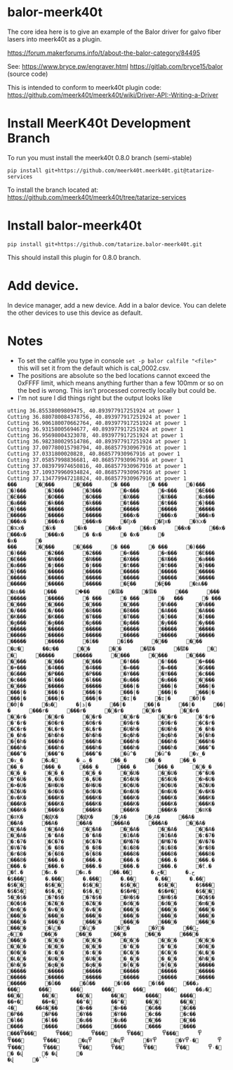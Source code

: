 # balor-meerk40t

The core idea here is to give an example of the Balor driver for galvo fiber lasers into meerk40t as a plugin.

https://forum.makerforums.info/t/about-the-balor-category/84495

See:
https://www.bryce.pw/engraver.html
https://gitlab.com/bryce15/balor (source code)

This is intended to conform to meerk40t plugin code:
https://github.com/meerk40t/meerk40t/wiki/Driver-API:-Writing-a-Driver

# Install MeerK40t Development Branch

To run you must install the meerk40t 0.8.0 branch (semi-stable) 

`pip install git+https://github.com/meerk40t.meerk40t.git@tatarize-services`

To install the branch located at:
https://github.com/meerk40t/meerk40t/tree/tatarize-services

# Install balor-meerk40t

`pip install git+https://github.com/tatarize.balor-meerk40t.git`

This should install this plugin for 0.8.0 branch.

# Add device.

In device manager, add a new device. Add in a balor device. You can delete the other devices to use this device as default.

# Notes
* To set the calfile you type in console `set -p balor calfile "<file>"` this will set it from the default which is cal_0002.csv.
* The positions are absolute so the bed locations cannot exceed the 0xFFFF limit, which means anything further than a few 100mm or so on the bed is wrong. This isn't processed correctly locally but could be.
* I'm not sure I did things right but the output looks like
```
utting 36.85538009809475, 40.893977917251924 at power 1
Cutting 36.880780084378756, 40.893977917251924 at power 1
Cutting 36.906180070662764, 40.893977917251924 at power 1
Cutting 36.93158005694677, 40.893977917251924 at power 1
Cutting 36.95698004323078, 40.893977917251924 at power 1
Cutting 36.982380029514786, 40.893977917251924 at power 1
Cutting 37.007780015798794, 40.868577930967916 at power 1
Cutting 37.0331800020828, 40.868577930967916 at power 1
Cutting 37.05857998836681, 40.868577930967916 at power 1
Cutting 37.083979974650816, 40.868577930967916 at power 1
Cutting 37.109379960934824, 40.868577930967916 at power 1
Cutting 37.134779947218824, 40.868577930967916 at power 1
���      ����      ����      � ���      � ���      �)���      �)���      �3���      �3���      �<���      �<���      �E���      �E���      �O���      �O���      �X���      �X���      �a���      �a���      �k���      �k���      �t���      �t���      �}���      �}���      �����      �����      �����      �����      �����      �����      �����      �����      ���x�      ���x�      ���x�      ���x�      ���x�      ���x�      �Ƞx�      �Ƞx�      �Ҡx�      �Ҡx�      �۠x�      �۠x�      ��x�      ��x�      ��x�      ��x�      ���x�      ���x�      � �x�      � �x�      �
�x�      �
���      ����      ����      � ���      � ���      �)���      �)���      �2���      �2���      �<���      �<���      �E���      �E���      �N���      �N���      �X���      �X���      �a���      �a���      �j���      �j���      �t���      �t���      �}���      �}���      �����      �����      �����      �����      �����      �����      �����      �����      �����      �����      �����      �����      �����      �����      �Ȩ��      �Ȩ��      �Ѩ��      �Ѩ��      �ۨ��      �ۨ��      �䨬�      �䨬�      ���      ���      �����      �����      � ���      � ���      �	���      �	���      ����      ����      ����      ����      �%���      �%���      �/���      �/���      �8���      �8���      �A���      �A���      �K���      �K���      �T���      �T���      �]���      �]���      �g���      �g���      �p���      �p���      �y���      �y���      �����      �����      �����      �����      �����      �����      �����      �����      �����      �����      �����      �����      �����      �����      �ĩ��      �ĩ��      �ͩ��      �ͩ��      �ש��      �ש��      �੏�      �੏�      �驏�      �驏�      �󩏿      �󩏿      �����      �����      ����      ����      ����      ����      ����      ����      �!���      �!���      �+���      �+���      �4���      �4���      �=���      �=���      �G���      �G���      �P���      �P���      �Y���      �Y���      �c���      �c���      �l���      �l���      �u���      �u���      ����      ����      �����      �����      ���|�      ���|�      ���|�      ���|�      ���|�      ���|�      ���|�      ���|�      ���|�      ���|�      ���|�      ���|�      �ɪ|�      �ɪ|�      �Ӫ|�      �Ӫ|�      �ܪ|�      �ܪ|�      ��|�      ��|�      ��|�      ��|�      ���r�      ���r�      ��r�      ��r�      ��r�      ��r�      ��r�      ��r�      ��r�      ��r�      �'�r�      �'�r�      �0�r�      �0�r�      �9�r�      �9�r�      �C�r�      �C�r�      �L�r�      �L�r�      �U�h�      �U�h�      �_�h�      �_�h�      �h�h�      �h�h�      �q�h�      �q�h�      �{�h�      �{�h�      ���h�      ���h�      ���h�      ���h�      ���h�      ���h�      ���h�      ���h�      ���h�      ���h�      ���^�      ���^�      ���^�      ���^�      �ū^�      �ū^�      �ϫ_�      �ϫ_�      �ث_�      �ث_�      ��_�      ��_�      ��_�      ��_�      ���_�      ���_�      ���_�      ���_�      ��_�      ��_�      ��_�      ��_�      ��U�      ��U�      �"�U�      �"�U�      �,�U�      �,�U�      �5�U�      �5�U�      �>�U�      �>�U�      �H�U�      �H�U�      �Q�U�      �Q�U�      �Z�U�      �Z�U�      �d�U�      �d�U�      �m�U�      �m�U�      �v�K�      �v�K�      ���K�      ���K�      ���K�      ���K�      ���K�      ���K�      ���K�      ���K�      ���K�      ���K�      ���K�      ���K�      ���K�      ���K�      ���K�      ���K�      �ʬK�      �ʬK�      �ԬK�      �ԬK�      �ݬA�      �ݬA�      ��A�      ��A�      ��A�      ��A�      ���A�      ���A�      ��A�      ��A�      ��A�      ��A�      ��A�      ��A�      ��A�      ��A�      �'�A�      �'�A�      �1�A�      �1�A�      �:�7�      �:�7�      �C�7�      �C�7�      �M�7�      �M�7�      �V�7�      �V�7�      �_�8�      �_�8�      �i�8�      �i�8�      �r�8�      �r�8�      �{�8�      �{�8�      ���8�      ���8�      ���8�      ���8�      ���.�      ���.�      ���.�      ���.�      ���.�      ���.�      ���.�      ���.�      ���.�      ���.�      �ƭ.�      �ƭ.�      �ϭ.�      �ϭ.�      �ح.�      �ح.�      ��.�      ��.�      ��.�      ��.�      ���.�      ���.�      ���$�      ���$�      ��$�      ��$�      ��$�      ��$�      ��$�      ��$�      �#�$�      �#�$�      �,�$�      �,�$�      �5�$�      �5�$�      �?�$�      �?�$�      �H�$�      �H�$�      �Q�$�      �Q�$�      �Z��      �Z��      �d��      �d��      �m��      �m��      �v��      �v��      ����      ����      ����      ����      ����      ����      ����      ����      ����      ����      ����      ����      ����      ����      ����      ����      �ʮ�      �ʮ�      �Ӯ�      �Ӯ�      �ݮ�      �ݮ�      ���      ���      ���      ���      ����      ����      ���      ���      ���      ���      ���      ���      ���      ���      �'��      �'��      �0��      �0��      �:��      �:��      �C��      �C��      �L��      �L��      �U��      �U��      �_��      �_��      �h��      �h��      �q��      �q��      �{��      �{��      �����      �����      �����      �����      �����      �����      �����      �����      �����      �����      �����      �����      �����      �����      �ů��      �ů��      �ί��      �ί��      �د��      �د��      ���      ���      ���      ���      ���      ���      ����      ����      ���      ���      ���      ���      ���      ���      �"��      �"��      �+��      �+��      �4��      �4��      �>��      �>��      �G��      �G��      �P��      �P��      �Y��      �Y��      �c��      �c��      �l��      �l��      �u��      �u��      ���      ���      ����      ����      ����      ����      ����      ����      ���߾      ���߾      ���߾      ���߾      ���߾      ���߾      ���߾      ���߾      �ɰ߾      �ɰ߾      �Ұ߾      �Ұ߾      �۰߾      �۰߾      ��߾      ��߾      ��߾      ��߾      ���߾      ���߾      � �վ      � �վ      �
�վ      �```


